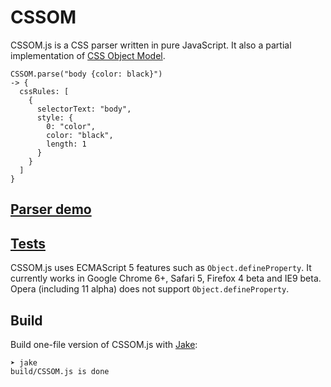 # CSSOM

CSSOM.js is a CSS parser written in pure JavaScript. It also a partial implementation of [CSS Object Model](http://dev.w3.org/csswg/cssom/). 

    CSSOM.parse("body {color: black}")
    -> {
      cssRules: [
        {
          selectorText: "body",
          style: {
            0: "color",
            color: "black",
            length: 1
          }
        }
      ]
    }


## [Parser demo](http://nv.github.com/CSSOM/docs/parse.html)


## [Tests](http://nv.github.com/CSSOM/test/)

CSSOM.js uses ECMAScript 5 features such as `Object.defineProperty`. It currently works in Google Chrome 6+, Safari 5, Firefox 4 beta and IE9 beta. Opera (including 11 alpha) does not support `Object.defineProperty`.


## Build

Build one-file version of CSSOM.js with [Jake](http://github.com/mde/node-jake):

    ➤ jake
    build/CSSOM.js is done
